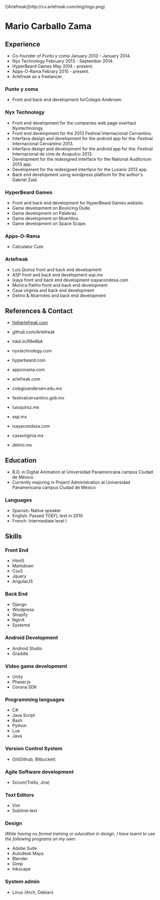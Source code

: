 <main>![Arlefreak](http://cv.arlefreak.com/img/logo.png)

# Mario Carballo Zama

## Experience

*   Co-founder of Punto y coma January 2013 - January 2014.
*   Nyx Technology February 2013 - September 2014.
*   HyperBeard Games May 2014 - present.
*   Apps-O-Rama Febrary 2015 - present.
*   Arlefreak as a freelancer.

### Punto y coma

*   Front and back end development forColegio Andersen.

### Nyx Technology

*   Front end development for the companies web page overhaul Nyxtechnology.
*   Front end development for the 2013 Festival Internacional Cervantino.
*   Interface design and development for the android app for the: Festival Internacional Cervantino 2013.
*   Interface design and development for the android app for the: Festival Internacional de cine de Acapulco 2013.
*   Development for the redesigned interface for the National Auditorium 2013 app.
*   Development for the redesigned interface for the Lunario 2013 app.
*   Back end development using wordpress platform for the author's Gabriel Zaid.

### HyperBeard Games

*   Front and back end development for HyperBeard Games website.
*   Game development on Bouncing Dude.
*   Game development on Palabraz.
*   Game development on Muertitos.
*   Game development on Space Scape.

### Apps-O-Rama

*   Calculator Cute

### Arlefreak

*   Luis Quiroz front and back end development
*   ASP front and back end development asp.mx
*   Ixaya front and back end development ixayacondesa.com
*   Monica Patiño front and back end development
*   Casa virginia and back end development
*   Delirio & Abarrotes and back end development

## References & Contact

<div class="twoColumn">

*   hi@arlefreak.com
*   github.com/Arlefreak
*   lnkd.in/99e6bA
*   nyxtechnology.com
*   hyperbeard.com
*   appsorama.com
*   arlefreak.com

*   colegioandersen.edu.mx
*   festivalcervantino.gob.mx
*   luisquiroz.me
*   asp.mx
*   ixayacondesa.com
*   casavirginia.mx
*   delirio.mx

</div>

## Education

*   B.D. in Digital Animation at Universidad Panamericana campus Ciudad de México.
*   Currently majoring in Project Administration at Universidad Panamericana campus Ciudad de México

### Languages

*   Spanish: Native speaker
*   English: Passed TOEFL test in 2010
*   French: Intermediate level I

## Skills

<div class="twoColumn left">

<div>

### Front End

*   Html5
*   Markdown
*   Css3
*   Jquery
*   AngularJS

### Back End

*   Django
*   Wordpress
*   Shopify
*   NginX
*   Systemd

### Android Development

*   Android Studio
*   Graddle

### Video game development

*   Unity
*   Phaser.js
*   Corona SDK

### Programming languages

*   C#
*   Java Script
*   Bash
*   Python
*   Lua
*   Java

</div>

<div>

### Version Control System

*   Git(Github, Bitbucket)

### Agile Software development

*   Scrum(Trello, Jira)

### Text Editors

*   Vim
*   Sublime text

### Design

*While having no formal training or education in design, I have learnt to use the following programs on my own:*

*   Adobe Suite
*   Autodesk Maya
*   Blender
*   Gimp
*   Inkscape

### System admin

*   Linux (Arch, Debian)

</div>

</div>

</main>

<script>(function(b,o,i,l,e,r){b.GoogleAnalyticsObject=l;b[l]||(b[l]= function(){(b[l].q=b[l].q||[]).push(arguments)});b[l].l=+new Date; e=o.createElement(i);r=o.getElementsByTagName(i)[0]; e.src='//www.google-analytics.com/analytics.js'; r.parentNode.insertBefore(e,r)}(window,document,'script','ga')); ga('create','UA-XXXXX-X','auto');ga('send','pageview');</script>